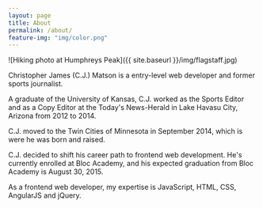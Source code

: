 ```yaml
---
layout: page
title: About
permalink: /about/
feature-img: "img/color.png"
---
```


![Hiking photo at Humphreys Peak]({{ site.baseurl }}/img/flagstaff.jpg)

Christopher James (C.J.) Matson is a entry-level web developer and former sports journalist.

A graduate of the University of Kansas, C.J. worked as the Sports Editor and as a Copy Editor at the Today's News-Herald in Lake Havasu City, Arizona from 2012 to 2014.

C.J. moved to the Twin Cities of Minnesota in September 2014, which is were he was born and raised. 

C.J. decided to shift his career path to frontend web development. He's currently enrolled at Bloc Academy, and his expected graduation from Bloc Academy is August 30, 2015. 

As a frontend web developer, my expertise is JavaScript, HTML, CSS, AngularJS and jQuery.


